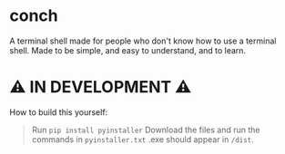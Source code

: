 # conch
A terminal shell made for people who don't know how to use a terminal shell. Made to be simple, and easy to understand, and to learn.
# ⚠️ IN DEVELOPMENT ⚠️
How to build this yourself: 
> Run `pip install pyinstaller`
> Download the files and run the commands in `pyinstaller.txt`
> .exe should appear in `/dist`.
